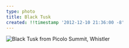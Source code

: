 ```yaml
---
type: photo
title: Black Tusk
created: !!timestamp '2012-12-10 21:36:00 -8'
---
```

![Black Tusk from Picolo Summit, Whistler](/media/images/photos/2012/12/black-tusk.jpg)
